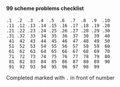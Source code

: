 #### 99 scheme problems checklist
```
.1  .2  .3  .4  .5  .6  .7  .8  .9  .10   
.11 .12 .13 .14 .15 .16 .17 .18 .19 .20   
.21 .22 .23 .24 .25 .26 .27 .28 .29 .30   
.31 .32  33  34  35  36  37  38  39  40   
 41  42  43  44  45  46  47  48  49  50   
 51  52  53  54  55  56  57  58  59  60   
 61  62  63  64  65  66  67  68  69  70   
 71  72  73  74  75  76  77  78  79  80   
 81  82  83  84  85  86  87  88  89  90   
 91  92  93  94  95  96  97  98  99   
```

Completed marked with `.` in front of number
